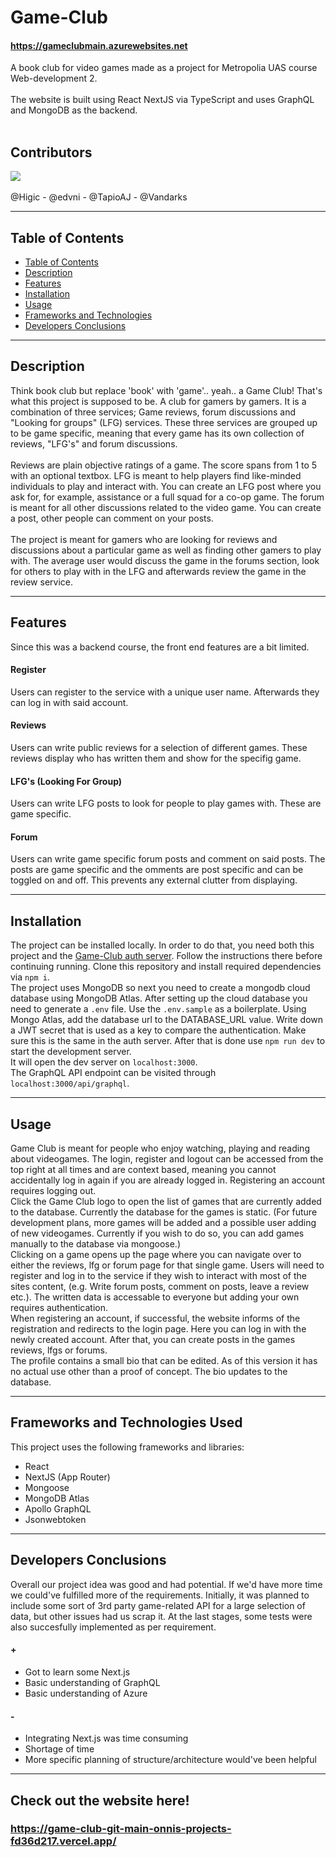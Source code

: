 # Game-Club
#### https://gameclubmain.azurewebsites.net

A book club for video games made as a project for Metropolia UAS course Web-development 2.
<br><br>
The website is built using React NextJS via TypeScript and uses GraphQL and MongoDB as the backend.
<br><br>
## Contributors
<a href="https://github.com/Higic/Game-Club/graphs/contributors">
  <img src="https://contrib.rocks/image?repo=Higic/Game-Club" />
</a>
<br><br>
@Higic - @edvni - @TapioAJ - @Vandarks

---
## Table of Contents

- [Table of Contents](#table-of-contents)
- [Description](#description)
- [Features](#features)
- [Installation](#installation)
- [Usage](#usage)
- [Frameworks and Technologies](#frameworks-and-technologies)
- [Developers Conclusions](#developers-conclusions)

---
## Description

Think book club but replace 'book' with 'game'.. yeah.. a Game Club! That's what this project is supposed to be. A club for gamers by gamers. It is a combination of three services; Game reviews, forum discussions and "Looking for groups" (LFG) services. These three services are grouped up to be game specific, meaning that every game has its own collection of reviews, "LFG's" and forum discussions.
<br><br>
Reviews are plain objective ratings of a game. The score spans from 1 to 5 with an optional textbox. LFG is meant to help players find like-minded individuals to play and interact with. You can create an LFG post where you ask for, for example, assistance or a full squad for a co-op game. The forum is meant for all other discussions related to the video game. You can create a post, other people can comment on your posts.
<br><br>
The project is meant for gamers who are looking for reviews and discussions about a particular game as well as finding other gamers to play with. The average user would discuss the game in the forums section, look for others to play with in the LFG and afterwards review the game in the review service.

---
## Features

Since this was a backend course, the front end features are a bit limited.

#### Register

Users can register to the service with a unique user name. Afterwards they can log in with said account.

#### Reviews

Users can write public reviews for a selection of different games. These reviews display who has written them and show for the specifig game.

#### LFG's (Looking For Group)

Users can write LFG posts to look for people to play games with. These are game specific.

#### Forum

Users can write game specific forum posts and comment on said posts. The posts are game specific and the omments are post specific and can be toggled on and off. This prevents any external clutter from displaying.

---
## Installation

The project can be installed locally. In order to do that, you need both this project and the [Game-Club auth server](https://github.com/TapioAJ/Game-Club-auth-server). Follow the instructions there before continuing running.
Clone this repository and install required dependencies via `npm i`.\
The project uses MongoDB so next you need to create a mongodb cloud database using MongoDB Atlas. After setting up the cloud database you need to generate a `.env` file. Use the `.env.sample` as a boilerplate. Using Mongo Atlas, add the database url to the DATABASE_URL value. Write down a JWT secret that is used as a key to compare the authentication. Make sure this is the same in the auth server.
After that is done use `npm run dev` to start the development server.\
It will open the dev server on `localhost:3000`.\
The GraphQL API endpoint can be visited through `localhost:3000/api/graphql`.

---
## Usage

Game Club is meant for people who enjoy watching, playing and reading about videogames. The login, register and logout can be accessed from the top right at all times and are context based, meaning you cannot accidentally log in again if you are already logged in. Registering an account requires logging out.
<br>
Click the Game Club logo to open the list of games that are currently added to the database. Currently the database for the games is static.
(For future development plans, more games will be added and a possible user adding of new videogames. Currently if you wish to do so, you can add games manually to the database via mongoose.)
<br>
Clicking on a game opens up the page where you can navigate over to either the reviews, lfg or forum page for that single game. Users will need to register and log in to the service if they wish to interact with most of the sites content, (e.g. Write forum posts, comment on posts, leave a review etc.). The written data is accessable to everyone but adding your own requires authentication.
<br>
When registering an account, if successful, the website informs of the registration and redirects to the login page. Here you can log in with the newly created account. After that, you can create posts in the games reviews, lfgs or forums.
<br>
The profile contains a small bio that can be edited. As of this version it has no actual use other than a proof of concept. The bio updates to the database.

---
## Frameworks and Technologies Used
This project uses the following frameworks and libraries:

- React
- NextJS (App Router)
- Mongoose
- MongoDB Atlas
- Apollo GraphQL
- Jsonwebtoken
---
## Developers Conclusions
Overall our project idea was good and had potential. If we'd have more time we could've fulfilled more of the requirements. Initially, it was planned to include some sort of 3rd party game-related API for a large selection of data, but other issues had us scrap it. At the last stages, some tests were also succesfully implemented as per requirement.
#### +
- Got to learn some Next.js
- Basic understanding of GraphQL
- Basic understanding of Azure
#### -
- Integrating Next.js was time consuming
- Shortage of time
- More specific planning of structure/architecture would've been helpful

---
## Check out the website here!
### https://game-club-git-main-onnis-projects-fd36d217.vercel.app/
